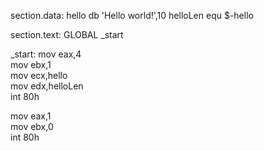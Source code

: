 section.data:
    hello db 'Hello world!',10
    helloLen equ $-hello


section.text:
    GLOBAL _start

_start:
mov eax,4            
mov ebx,1            
mov ecx,hello        
mov edx,helloLen    
int 80h              


mov eax,1            
mov ebx,0            
int 80h 